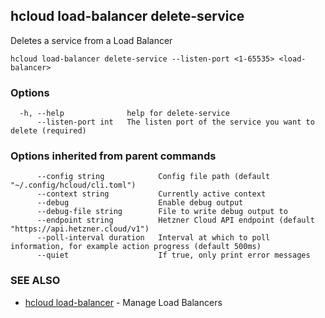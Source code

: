 ## hcloud load-balancer delete-service

Deletes a service from a Load Balancer

```
hcloud load-balancer delete-service --listen-port <1-65535> <load-balancer>
```

### Options

```
  -h, --help              help for delete-service
      --listen-port int   The listen port of the service you want to delete (required)
```

### Options inherited from parent commands

```
      --config string            Config file path (default "~/.config/hcloud/cli.toml")
      --context string           Currently active context
      --debug                    Enable debug output
      --debug-file string        File to write debug output to
      --endpoint string          Hetzner Cloud API endpoint (default "https://api.hetzner.cloud/v1")
      --poll-interval duration   Interval at which to poll information, for example action progress (default 500ms)
      --quiet                    If true, only print error messages
```

### SEE ALSO

* [hcloud load-balancer](hcloud_load-balancer.md)	 - Manage Load Balancers
